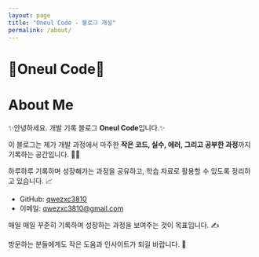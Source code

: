 ```yaml
---
layout: page
title: "Oneul Code - 블로그 개설"
permalink: /about/
---
```


# 🎉Oneul Code🎉

# About Me

✨안녕하세요. 개발 기록 블로그 **Oneul Code**입니다.✨

이 블로그는 제가 개발 과정에서 마주한 **작은 코드, 실수, 에러, 그리고 공부한 과정**까지 기록하는 공간입니다. 🧑‍💻

하루하루 기록하며 성장해가는 과정을 공유하고, 학습 자료로 활용할 수 있도록 정리하고 있습니다. 📈

- GitHub: [qwezxc3810](https://github.com/qwezxc3810)
- 이메일: [qwezxc3810@gmail.com](mailto:qwezxc3810@gmail.com)

매일 매일 꾸준히 기록하며 성장하는 과정을 보여주는 것이 목표입니다. ✍️

방문하는 분들에게도 작은 도움과 인사이트가 되길 바랍니다. 🙏
